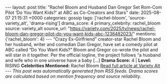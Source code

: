 --- layout: post title: "Rachel Bloom and Husband Dan Gregor Set Rom-Com Pilot ‘Do You Want Kids?’ at ABC as Co-Creators and Stars" date: 2025-08-07 21:15:31 +0000 categories: gossip tags: ['rachel-bloom', 'source-variety_alt', 'drama-rising'] drama_score: 4 primary_celebrity: rachel_bloom source: variety_alt source_url: "https://variety.com/2025/tv/news/rachel-bloom-dan-gregor-pilot-do-you-want-kids-abc-1236482023/" mentions: {'rachel_bloom': 4} --- “Crazy Ex-Girlfriend” creator-star Rachel Bloom and her husband, writer and comedian Dan Gregor, have set a comedy pilot at ABC called “Do You Want Kids?” Bloom and Gregor co-wrote the pilot and will star in it together. Per the official logline, the project follows “a husband and wife who in one universe have a baby […] **Drama Score:** 4 | **Level:** RISING **Celebrities Mentioned:** Rachel Bloom [Read full article at Variety Alt](https://variety.com/2025/tv/news/rachel-bloom-dan-gregor-pilot-do-you-want-kids-abc-1236482023/) --- *This post was automatically generated from RSS feeds. Drama scores are calculated based on mention frequency and source reliability.*